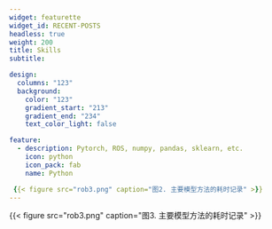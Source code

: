 ```yaml
---
widget: featurette
widget_id: RECENT-POSTS
headless: true
weight: 200
title: Skills
subtitle: 

design:
  columns: "123"
  background:
    color: "123"
    gradient_start: "213"
    gradient_end: "234"
    text_color_light: false

feature:
  - description: Pytorch, ROS, numpy, pandas, sklearn, etc.
    icon: python
    icon_pack: fab
    name: Python

 {{< figure src="rob3.png" caption="图2. 主要模型方法的耗时记录" >}}
---
```




{{< figure src="rob3.png" caption="图3. 主要模型方法的耗时记录" >}}